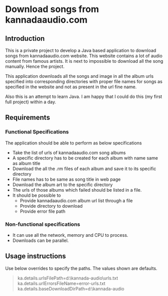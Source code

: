 # Download songs from kannadaaudio.com
## Introduction
This is a private project to develop a Java based application to download songs from 
kannadaaudio.com website. This website contains a lot of audio content from famous artists.
It is next to impossible to download all the song manually. Hence the project. 

This application downloads all the songs and image in all the album urls specified into 
corresponding directories with proper file names for songs as specified in the website 
and not as present in the url fine name.

Also this is an attempt to learn Java. I am happy that I could do this (my first full project) within a day.
## Requirements
### Functional Specifications
The application should be able to perform as below specifications
- Take the list of urls of kannadaaudio.com song albums
- A specific directory has to be created for each album with name same as album title
- Download the all the .rm files of each album and save it to its specific directory
- File names has to be same as song title in web page
- Download the album art to the specific directory
- The urls of those albums which failed should be listed in a file.
- It should be possible to
    - Provide kannadaaudio.com album url list through a file
    - Provide directory to download
    - Provide error file path
    
### Non-functional specifications
- It can use all the network, memory and CPU to process.
- Downloads can be parallel.


## Usage instructions
Use below overrides to specify the paths. The values shown are defaults.

> ka.details.urlsFilePath=d:\\kannada-audio\\urls.txt
> ka.details.urlErrorsFileName=error-urls.txt
> ka.details.baseDownloadDirPath=d:\\kannada-audio



